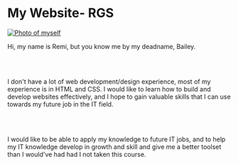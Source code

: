 <!DOCTYPE HMTL>
<html>
<head>
<link rel="stylesheet" type="text/css" href="My Website (RGS).css"/>

</head>
<body>
<main>
<h1>My Website- RGS</h1>
<a href="https://lh3.googleusercontent.com/Ocnk0dyVbGDfQn5dibD9vaf0MkBIuLbiQpwRmx00ckl4GOj4OkiFptBRJ4iqyJ0BFcE4qmmodnQ3LgvTawVtIVUQGJs-M0SaUUPD-M3hmxA7uFm6uuxYVm7S7QZXdG9muhpqplW6OQ=w2400?source=screenshot.guru"> <img src="https://lh3.googleusercontent.com/Ocnk0dyVbGDfQn5dibD9vaf0MkBIuLbiQpwRmx00ckl4GOj4OkiFptBRJ4iqyJ0BFcE4qmmodnQ3LgvTawVtIVUQGJs-M0SaUUPD-M3hmxA7uFm6uuxYVm7S7QZXdG9muhpqplW6OQ=w600-h315-p-k" class="img1" alt="Photo of myself"/> </a>
<p>Hi, my name is Remi, but you know me by my deadname, Bailey.</p><br>
</br> 
<p> I don't have a lot of web development/design experience, most of my experience is in HTML and CSS. I would like to learn how to build and develop websites effectively, and I hope to gain valuable skills that I can use towards my future job in the IT field. </p> <br>
</br>
<p> I would like to be able to apply my knowledge to future IT jobs, and to help my IT knowledge develop in growth and skill and give me a better toolset than I would've had had I not taken this course. </p>






</body>
</html>

